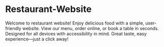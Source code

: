 # Restaurant-Website
Welcome to restaurant website! Enjoy delicious food with a simple, user-friendly website. View our menu, order online, or book a table in seconds. Designed for all devices with accessibility in mind. Great taste, easy experience—just a click away!
